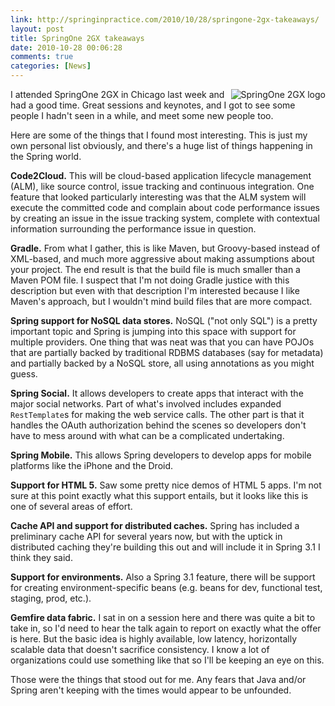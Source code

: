 ```yaml
---
link: http://springinpractice.com/2010/10/28/springone-2gx-takeaways/
layout: post
title: SpringOne 2GX takeaways
date: 2010-10-28 00:06:28
comments: true
categories: [News]
---
```

<img src="http://springinpractice.s3.amazonaws.com/blog/images/springone2gx.png" alt="SpringOne 2GX logo" align="right" />

I attended SpringOne 2GX in Chicago last week and had a good time. Great sessions and keynotes, and I got to see some people I hadn't seen in a while, and meet some new people too.

Here are some of the things that I found most interesting. This is just my own personal list obviously, and there's a huge list of things happening in the Spring world.

<b>Code2Cloud.</b> This will be cloud-based application lifecycle management (ALM), like source control, issue tracking and continuous integration. One feature that looked particularly interesting was that the ALM system will execute the committed code and complain about code performance issues by creating an issue in the issue tracking system, complete with contextual information surrounding the performance issue in question.

<b>Gradle.</b> From what I gather, this is like Maven, but Groovy-based instead of XML-based, and much more aggressive about making assumptions about your project. The end result is that the build file is much smaller than a Maven POM file. I suspect that I'm not doing Gradle justice with this description but even with that description I'm interested because I like Maven's approach, but I wouldn't mind build files that are more compact.

<b>Spring support for NoSQL data stores.</b> NoSQL ("not only SQL") is a pretty important topic and Spring is jumping into this space with support for multiple providers. One thing that was neat was that you can have POJOs that are partially backed by traditional RDBMS databases (say for metadata) and partially backed by a NoSQL store, all using annotations as you might guess.

<b>Spring Social.</b> It allows developers to create apps that interact with the major social networks. Part of what's involved includes expanded <code>RestTemplate</code>s for making the web service calls. The other part is that it handles the OAuth authorization behind the scenes so developers don't have to mess around with what can be a complicated undertaking.

<b>Spring Mobile.</b> This allows Spring developers to develop apps for mobile platforms like the iPhone and the Droid.

<b>Support for HTML 5.</b> Saw some pretty nice demos of HTML 5 apps. I'm not sure at this point exactly what this support entails, but it looks like this is one of several areas of effort.

<b>Cache API and support for distributed caches.</b> Spring has included a preliminary cache API for several years now, but with the uptick in distributed caching they're building this out and will include it in Spring 3.1 I think they said.

<b>Support for environments.</b> Also a Spring 3.1 feature, there will be support for creating environment-specific beans (e.g. beans for dev, functional test, staging, prod, etc.).

<b>Gemfire data fabric.</b> I sat in on a session here and there was quite a bit to take in, so I'd need to hear the talk again to report on exactly what the offer is here. But the basic idea is highly available, low latency, horizontally scalable data that doesn't sacrifice consistency. I know a lot of organizations could use something like that so I'll be keeping an eye on this.

Those were the things that stood out for me. Any fears that Java and/or Spring aren't keeping with the times would appear to be unfounded.

